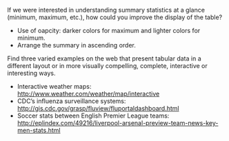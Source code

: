 If we were interested in understanding summary statistics at a glance (minimum, maximum, etc.), how could you improve the display of the table?

* Use of oapcity: darker colors for maximum and lighter colors for minimum.
* Arrange the summary in ascending order.

Find three varied examples on the web that present tabular data in a different layout or in more visually compelling, complete, interactive or interesting ways.

* Interactive weather maps: http://www.weather.com/weather/map/interactive
* CDC’s influenza surveillance systems: http://gis.cdc.gov/grasp/fluview/fluportaldashboard.html
* Soccer stats between English Premier League teams: http://eplindex.com/49216/liverpool-arsenal-preview-team-news-key-men-stats.html
  
